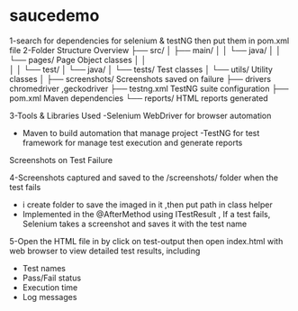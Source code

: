 # saucedemo
1-search for  dependencies  for selenium & testNG then put them in pom.xml file 
2-Folder Structure Overview
├── src/
│   ├── main/
│   │   └── java/
│   │       └── pages/              Page Object classes
│   │                   
│
│   └── test/
│       └── java/
│           └── tests/             Test classes
│           └── utils/                Utility classes
│
├── screenshots/                    Screenshots saved on failure
├── drivers                         chromedriver ,geckodriver
├── testng.xml                      TestNG suite configuration
├── pom.xml                         Maven dependencies
└── reports/                        HTML reports generated

3-Tools & Libraries Used
-Selenium WebDriver  for browser automation
 - Maven  to build automation that manage project
-TestNG for test framework for manage test execution and generate reports 


 Screenshots on Test Failure

4-Screenshots captured and saved to the /screenshots/ folder when the test fails
- i create folder to save the imaged in it ,then put path in class helper 
 - Implemented in the @AfterMethod using ITestResult , If a test fails, Selenium takes a screenshot and saves it with the test name
 
 5-Open the HTML file in by click on test-output then open index.html  with  web browser to view detailed test results, including
 - Test names
 - Pass/Fail status
 - Execution time
 - Log messages

